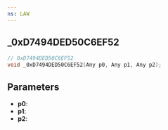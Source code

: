 ```yaml
---
ns: LAW
---
```

## _0xD7494DED50C6EF52

```c
// 0xD7494DED50C6EF52
void _0xD7494DED50C6EF52(Any p0, Any p1, Any p2);
```

## Parameters
* **p0**:
* **p1**:
* **p2**:
